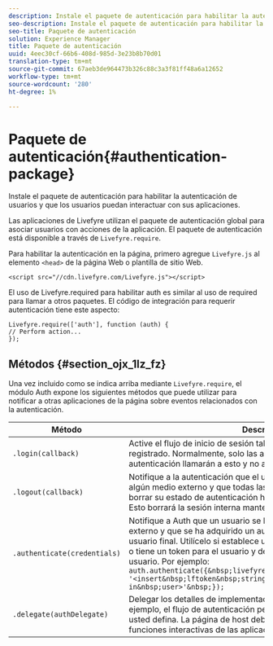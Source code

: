 ```yaml
---
description: Instale el paquete de autenticación para habilitar la autenticación de usuarios y que los usuarios puedan interactuar con sus aplicaciones.
seo-description: Instale el paquete de autenticación para habilitar la autenticación de usuarios y que los usuarios puedan interactuar con sus aplicaciones.
seo-title: Paquete de autenticación
solution: Experience Manager
title: Paquete de autenticación
uuid: 4eec30cf-66b6-408d-985d-3e23b8b70d01
translation-type: tm+mt
source-git-commit: 67aeb3de964473b326c88c3a3f81ff48a6a12652
workflow-type: tm+mt
source-wordcount: '280'
ht-degree: 1%

---
```



# Paquete de autenticación{#authentication-package}

Instale el paquete de autenticación para habilitar la autenticación de usuarios y que los usuarios puedan interactuar con sus aplicaciones.

Las aplicaciones de Livefyre utilizan el paquete de autenticación global para asociar usuarios con acciones de la aplicación. El paquete de autenticación está disponible a través de `Livefyre.require`.

Para habilitar la autenticación en la página, primero agregue `Livefyre.js` al elemento `<head>` de la página Web o plantilla de sitio Web.

```
<script src="//cdn.livefyre.com/Livefyre.js"></script>
```

El uso de Livefyre.required para habilitar auth es similar al uso de required para llamar a otros paquetes. El código de integración para requerir autenticación tiene este aspecto:

```
Livefyre.require(['auth'], function (auth) {  
// Perform action... 
});
```

## Métodos {#section_ojx_1lz_fz}

Una vez incluido como se indica arriba mediante `Livefyre.require`, el módulo Auth expone los siguientes métodos que puede utilizar para notificar a otras aplicaciones de la página sobre eventos relacionados con la autenticación.

| Método | Descripción |
|--- |--- |
| `.login(callback)` | Active el flujo de inicio de sesión tal como lo implementa AuthDelegate registrado. Normalmente, solo las aplicaciones habilitadas para la autenticación llamarán a esto y no a la página de host en sí. |
| `.logout(callback)` | Notifique a la autenticación que el usuario final ha cerrado la sesión por algún medio externo y que todas las aplicaciones de confianza deben borrar su estado de autenticación hasta el siguiente inicio de sesión. Esto borrará la sesión interna mantenida por Auth. |
| `.authenticate(credentials)` | Notifique a Auth que un usuario se ha autenticado por algún medio externo y que se ha adquirido un autentificador de Livefyre para el usuario final. Utilícelo si establece una cookie con el token de Livefyre o tiene un token para el usuario y desea iniciar sesión explícitamente al usuario. Por ejemplo: <br>`auth.authenticate({&nbsp;livefyre:&nbsp;`<br>`'<insert&nbsp;lftoken&nbsp;string&nbsp;for&nbsp;newly&nbsp;logged-in&nbsp;user>'&nbsp;});` |
| `.delegate(authDelegate)` | Delegar los detalles de implementación de la autenticación (por ejemplo, el flujo de autenticación personalizado) en un objeto que usted defina. La página de host debe llamar a esto para habilitar las funciones interactivas de las aplicaciones de Livefyre. |

